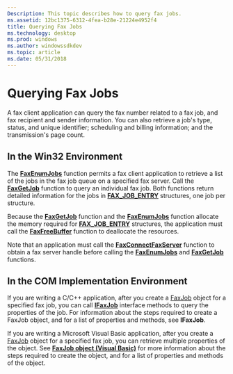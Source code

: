```yaml
---
Description: This topic describes how to query fax jobs.
ms.assetid: 12bc1375-6312-4fea-b28e-21224e4952f4
title: Querying Fax Jobs
ms.technology: desktop
ms.prod: windows
ms.author: windowssdkdev
ms.topic: article
ms.date: 05/31/2018
---
```


# Querying Fax Jobs

A fax client application can query the fax number related to a fax job, and fax recipient and sender information. You can also retrieve a job's type, status, and unique identifier; scheduling and billing information; and the transmission's page count.

## In the Win32 Environment

The [**FaxEnumJobs**](-mfax-faxenumjobs.md) function permits a fax client application to retrieve a list of the jobs in the fax job queue on a specified fax server. Call the [**FaxGetJob**](-mfax-faxgetjob.md) function to query an individual fax job. Both functions return detailed information for the jobs in [**FAX\_JOB\_ENTRY**](-mfax-fax-job-entry-str.md) structures, one job per structure.

Because the [**FaxGetJob**](-mfax-faxgetjob.md) function and the [**FaxEnumJobs**](-mfax-faxenumjobs.md) function allocate the memory required for [**FAX\_JOB\_ENTRY**](-mfax-fax-job-entry-str.md) structures, the application must call the [**FaxFreeBuffer**](-mfax-faxfreebuffer.md) function to deallocate the resources.

Note that an application must call the [**FaxConnectFaxServer**](-mfax-faxconnectfaxserver.md) function to obtain a fax server handle before calling the [**FaxEnumJobs**](-mfax-faxenumjobs.md) and [**FaxGetJob**](-mfax-faxgetjob.md) functions.

## In the COM Implementation Environment

If you are writing a C/C++ application, after you create a [FaxJob](-mfax-faxjob.md) object for a specified fax job, you can call [**IFaxJob**](-mfax-ifaxjob.md) interface methods to query the properties of the job. For information about the steps required to create a FaxJob object, and for a list of properties and methods, see **IFaxJob**.

If you are writing a Microsoft Visual Basic application, after you create a [FaxJob](-mfax-faxjob.md) object for a specified fax job, you can retrieve multiple properties of the object. See [**FaxJob object (Visual Basic)**](-mfax-faxjob-object-visual-basic-.md) for more information about the steps required to create the object, and for a list of properties and methods of the object.

 

 



